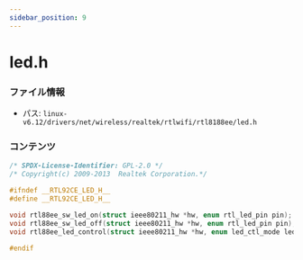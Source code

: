 ```yaml
---
sidebar_position: 9
---
```

# led.h

### ファイル情報

- パス: `linux-v6.12/drivers/net/wireless/realtek/rtlwifi/rtl8188ee/led.h`

### コンテンツ

```h
/* SPDX-License-Identifier: GPL-2.0 */
/* Copyright(c) 2009-2013  Realtek Corporation.*/

#ifndef __RTL92CE_LED_H__
#define __RTL92CE_LED_H__

void rtl88ee_sw_led_on(struct ieee80211_hw *hw, enum rtl_led_pin pin);
void rtl88ee_sw_led_off(struct ieee80211_hw *hw, enum rtl_led_pin pin);
void rtl88ee_led_control(struct ieee80211_hw *hw, enum led_ctl_mode ledaction);

#endif

```
